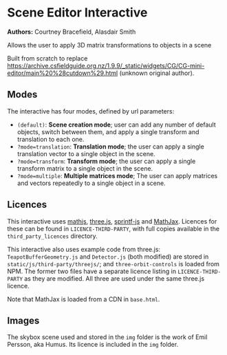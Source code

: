 # Scene Editor Interactive

**Authors:** Courtney Bracefield, Alasdair Smith

Allows the user to apply 3D matrix transformations to objects in a scene

Built from scratch to replace https://archive.csfieldguide.org.nz/1.9.9/_static/widgets/CG/CG-mini-editor/main%20%28cutdown%29.html (unknown original author).

## Modes

The interactive has four modes, defined by url parameters:

- `(default)`: **Scene creation mode**; user can add any number of default objects, switch between them, and apply a single transform and translation to each one.
- `?mode=translation`: **Translation mode**; the user can apply a single translation vector to a single object in the scene.
- `?mode=transform`: **Transform mode**; the user can apply a single transform matrix to a single object in the scene.
- `?mode=multiple`: **Multiple matrices mode**; The user can apply matrices and vectors repeatedly to a single object in a scene.

## Licences

This interactive uses [mathjs](https://github.com/josdejong/mathjs), [three.js](https://github.com/mrdoob/three.js/), [sprintf-js](https://github.com/alexei/sprintf.js) and [MathJax](https://github.com/mathjax/MathJax).
Licences for these can be found in `LICENCE-THIRD-PARTY`, with full copies available in the `third_party_licences` directory.

This interactive also uses example code from three.js: `TeapotBufferGeometry.js` and `Detector.js` (both modified) are stored in `static/js/third-party/threejs/`; and `three-orbit-controls` is loaded from NPM.
The former two files have a separate licence listing in `LICENCE-THIRD-PARTY` as they are modified.
All three are used under the same three.js licence.

Note that MathJax is loaded from a CDN in `base.html`.

## Images

The skybox scene used and stored in the `img` folder is the work of Emil Persson, aka Humus.
Its licence is included in the `img` folder.
